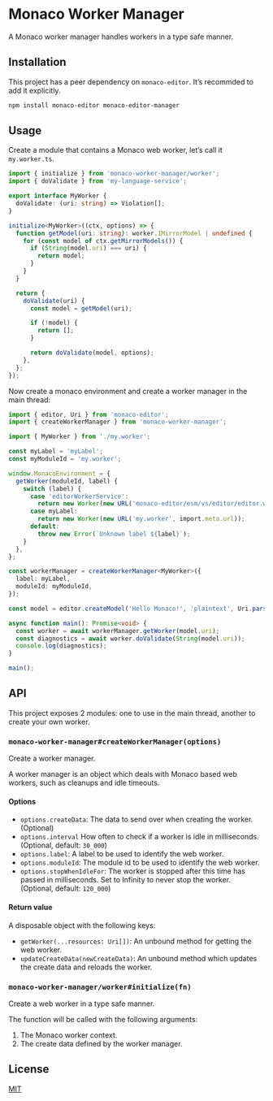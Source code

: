 # Monaco Worker Manager

A Monaco worker manager handles workers in a type safe manner.

## Installation

This project has a peer dependency on `monaco-editor`. It’s recommded to add it explicitly.

```sh
npm install monaco-editor monaco-editor-manager
```

## Usage

Create a module that contains a Monaco web worker, let’s call it `my.worker.ts`.

```typescript
import { initialize } from 'monaco-worker-manager/worker';
import { doValidate } from 'my-language-service';

export interface MyWorker {
  doValidate: (uri: string) => Violation[];
}

initialize<MyWorker>((ctx, options) => {
  function getModel(uri: string): worker.IMirrorModel | undefined {
    for (const model of ctx.getMirrorModels()) {
      if (String(model.uri) === uri) {
        return model;
      }
    }
  }

  return {
    doValidate(uri) {
      const model = getModel(uri);

      if (!model) {
        return [];
      }

      return doValidate(model, options);
    },
  };
});
```

Now create a monaco environment and create a worker manager in the main thread:

```typescript
import { editor, Uri } from 'monaco-editor';
import { createWorkerManager } from 'monaco-worker-manager';

import { MyWorker } from './my.worker';

const myLabel = 'myLabel';
const myModuleId = 'my.worker';

window.MonacoEnvironment = {
  getWorker(moduleId, label) {
    switch (label) {
      case 'editorWorkerService':
        return new Worker(new URL('monaco-editor/esm/vs/editor/editor.worker', import.meta.url));
      case myLabel:
        return new Worker(new URL('my.worker', import.meta.url));
      default:
        throw new Error(`Unknown label ${label}`);
    }
  },
};

const workerManager = createWorkerManager<MyWorker>({
  label: myLabel,
  moduleId: myModuleId,
});

const model = editor.createModel('Hello Monaco!', 'plaintext', Uri.parse('file:///hello.txt'));

async function main(): Promise<void> {
  const worker = await workerManager.getWorker(model.uri);
  const diagnostics = await worker.doValidate(String(model.uri));
  console.log(diagnostics);
}

main();
```

## API

This project exposes 2 modules: one to use in the main thread, another to create your own worker.

### `monaco-worker-manager#createWorkerManager(options)`

Create a worker manager.

A worker manager is an object which deals with Monaco based web workers, such as cleanups and idle
timeouts.

#### Options

- `options.createData`: The data to send over when creating the worker. (Optional)
- `options.interval` How often to check if a worker is idle in milliseconds. (Optional, default:
  `30_000`)
- `options.label`: A label to be used to identify the web worker.
- `options.moduleId`: The module id to be used to identify the web worker.
- `options.stopWhenIdleFor`: The worker is stopped after this time has passed in milliseconds. Set
  to Infinity to never stop the worker. (Optional, default: `120_000`)

#### Return value

A disposable object with the following keys:

- `getWorker(...resources: Uri[])`: An unbound method for getting the web worker.
- `updateCreateData(newCreateData)`: An unbound method which updates the create data and reloads the
  worker.

### `monaco-worker-manager/worker#initialize(fn)`

Create a web worker in a type safe manner.

The function will be called with the following arguments:

1. The Monaco worker context.
2. The create data defined by the worker manager.

## License

[MIT](https://github.com/remcohaszing/monaco-worker-manager/blob/main/LICENSE.md)

